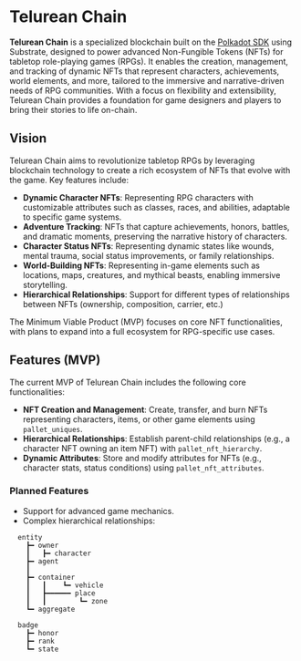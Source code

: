 # Telurean Chain

**Telurean Chain** is a specialized blockchain built on the [Polkadot SDK](https://github.com/paritytech/polkadot-sdk) using Substrate, designed to power advanced Non-Fungible Tokens (NFTs) for tabletop role-playing games (RPGs). It enables the creation, management, and tracking of dynamic NFTs that represent characters, achievements, world elements, and more, tailored to the immersive and narrative-driven needs of RPG communities. With a focus on flexibility and extensibility, Telurean Chain provides a foundation for game designers and players to bring their stories to life on-chain.

## Vision

Telurean Chain aims to revolutionize tabletop RPGs by leveraging blockchain technology to create a rich ecosystem of NFTs that evolve with the game. Key features include:
- **Dynamic Character NFTs**: Representing RPG characters with customizable attributes such as classes, races, and abilities, adaptable to specific game systems.
- **Adventure Tracking**: NFTs that capture achievements, honors, battles, and dramatic moments, preserving the narrative history of characters.
- **Character Status NFTs**: Representing dynamic states like wounds, mental trauma, social status improvements, or family relationships.
- **World-Building NFTs**: Representing in-game elements such as locations, maps, creatures, and mythical beasts, enabling immersive storytelling.
- **Hierarchical Relationships**: Support for different types of relationships between NFTs (ownership, composition, carrier, etc.)

The Minimum Viable Product (MVP) focuses on core NFT functionalities, with plans to expand into a full ecosystem for RPG-specific use cases.

## Features (MVP)

The current MVP of Telurean Chain includes the following core functionalities:
- **NFT Creation and Management**: Create, transfer, and burn NFTs representing characters, items, or other game elements using `pallet_uniques`.
- **Hierarchical Relationships**: Establish parent-child relationships (e.g., a character NFT owning an item NFT) with `pallet_nft_hierarchy`.
- **Dynamic Attributes**: Store and modify attributes for NFTs (e.g., character stats, status conditions) using `pallet_nft_attributes`.

### Planned Features
- Support for advanced game mechanics.
- Complex hierarchical relationships:

```plaintext
  entity
    ┣━ owner
    ┃   ┣━ character
    ┣━ agent
    ┃
    ┣━ container
    ┃   ┃    ┗━ vehicle
    ┃   ┣━━━━━━ place
    ┃   ┃        ┗━ zone
    ┗━ aggregate

  badge
    ┣━ honor
    ┣━ rank
    ┗━ state
